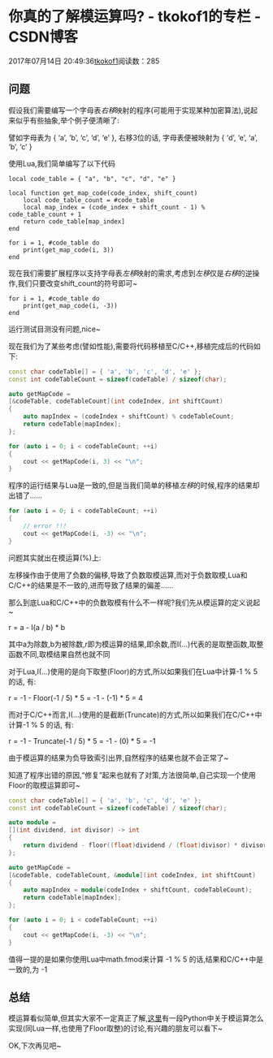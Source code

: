 # 你真的了解模运算吗? - tkokof1的专栏 - CSDN博客

2017年07月14日 20:49:36[tkokof1](https://me.csdn.net/tkokof1)阅读数：285


## 问题

假设我们需要编写一个字母表*右移*映射的程序(可能用于实现某种加密算法),说起来似乎有些抽象,举个例子便清晰了:

譬如字母表为 { ‘a’, ‘b’, ‘c’, ‘d’, ‘e’ }, 右移3位的话, 字母表便被映射为 { ‘d’, ‘e’, ‘a’, ‘b’, ‘c’ }

使用Lua,我们简单编写了以下代码

```
local code_table = { "a", "b", "c", "d", "e" }

local function get_map_code(code_index, shift_count)
    local code_table_count = #code_table
    local map_index = (code_index + shift_count - 1) % code_table_count + 1
    return code_table[map_index]
end

for i = 1, #code_table do
    print(get_map_code(i, 3))
end
```

现在我们需要扩展程序以支持字母表*左移*映射的需求,考虑到*左移*仅是*右移*的逆操作,我们只要改变shift_count的符号即可~

```
for i = 1, #code_table do
    print(get_map_code(i, -3))
end
```

运行测试目测没有问题,nice~

现在我们为了某些考虑(譬如性能),需要将代码移植至C/C++,移植完成后的代码如下:

```cpp
const char codeTable[] = { 'a', 'b', 'c', 'd', 'e' };
const int codeTableCount = sizeof(codeTable) / sizeof(char);

auto getMapCode =
[&codeTable, codeTableCount](int codeIndex, int shiftCount)
{
    auto mapIndex = (codeIndex + shiftCount) % codeTableCount;
    return codeTable[mapIndex];
};

for (auto i = 0; i < codeTableCount; ++i)
{
    cout << getMapCode(i, 3) << "\n";
}
```

程序的运行结果与Lua是一致的,但是当我们简单的移植*左移*的时候,程序的结果却出错了……

```cpp
for (auto i = 0; i < codeTableCount; ++i)
{
    // error !!!
    cout << getMapCode(i, -3) << "\n";
}
```

问题其实就出在模运算(%)上:

左移操作由于使用了负数的偏移,导致了负数取模运算,而对于负数取模,Lua和C/C++的结果是不一致的,进而导致了结果的偏差……

那么到底Lua和C/C++中的负数取模有什么不一样呢?我们先从模运算的定义说起~

r = a - I(a / b) * b

其中a为除数,b为被除数,r即为模运算的结果,即余数,而I(…)代表的是取整函数,取整函数不同,取模结果自然也就不同

对于Lua,I(…)使用的是向下取整(Floor)的方式,所以如果我们在Lua中计算-1 % 5 的话, 有:

r = -1 - Floor(-1 / 5) * 5 = -1 - (-1) * 5 = 4

而对于C/C++而言,I(…)使用的是截断(Truncate)的方式,所以如果我们在C/C++中计算-1 % 5 的话, 有:

r = -1 - Truncate(-1 / 5) * 5 = -1 - (0) * 5 = -1 

由于模运算的结果为负导致索引出界,自然程序的结果也就不会正常了~

知道了程序出错的原因,“修复”起来也就有了对策,方法很简单,自己实现一个使用Floor的取模运算即可~

```cpp
const char codeTable[] = { 'a', 'b', 'c', 'd', 'e' };
const int codeTableCount = sizeof(codeTable) / sizeof(char);

auto module =
[](int dividend, int divisor) -> int
{
    return dividend - floor((float)dividend / (float)divisor) * divisor;
};

auto getMapCode =
[&codeTable, codeTableCount, &module](int codeIndex, int shiftCount)
{
    auto mapIndex = module(codeIndex + shiftCount, codeTableCount);
    return codeTable[mapIndex];
};

for (auto i = 0; i < codeTableCount; ++i)
{
    cout << getMapCode(i, -3) << "\n";
}
```

值得一提的是如果你使用Lua中math.fmod来计算 -1 % 5 的话,结果和C/C++中是一致的,为 -1

## 总结

模运算看似简单,但其实大家不一定真正了解,[这里](http://python-history.blogspot.com/2010/08/why-pythons-integer-division-floors.html?m=1)有一段Python中关于模运算怎么实现(同Lua一样,也使用了Floor取整)的讨论,有兴趣的朋友可以看下~

OK,下次再见吧~

